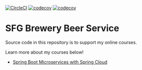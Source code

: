 [![CircleCI](https://circleci.com/gh/guvenbe/sfg-brewery-beer-service.svg?style=svg)](https://circleci.com/gh/guvenbe/sfg-brewery-beer-service)
[![codecov](https://codecov.io/gh/guvenbe/sfg-brewery-beer-service.svg/branch/master/graph/badge.svg)](https://codecov.io/gh/guvenbe/sfg-brewery-beer-service.svg)
[![codecov](https://codecov.io/gh/guvenbe/sfg-brewery-beer-service/branch/bg-init/graph/badge.svg?token=50MKNGAC6A)](https://codecov.io/gh/guvenbe/sfg-brewery-beer-service)
# SFG Brewery Beer Service

Source code in this repository is to support my online courses.

Learn more about my courses below!
* [Spring Boot Microservices with Spring Cloud](https://www.udemy.com/spring-boot-microservices-with-spring-cloud-beginner-to-guru/?couponCode=GIT_HUB2)

